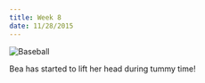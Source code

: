 ```yaml
---
title: Week 8
date: 11/28/2015
---
```


![Baseball](https://lh3.googleusercontent.com/yWuICsMaSUTGa4IYYMsJpox29bgaE0mYJoDRwdc8i01oVSuB7IwYQLrOFQopx1bmteE9awRGuFEFk_8biMPo50_o0cmppeeNzVcDP21m2GOTAAhznBnTHnCDNUkSZu1gPo-6YDrkD6bULXpi_JVlh_34TqjHX9zPstbLAUHmtzv7p8ae1CL5B00VwZWxTqyLFPUcWamo-Ai3nj1DuhwimYtAcSzJ3U2BnuDmYKQ44UCs64Pl114jnyaEkskFH87kCY92u_AYyarx371TRIRnn-UtfXyzI9C1ppeo-5uv5GIY7n1ZE676NUv1CfpY5FbYMNbmzjtcxI7anzq1hSVnQMIPkOao1YOAFGm6wMdU8nZrqBlMQJuejOFO7IZDcGPsrNxrus2LT8WCzP2ux7mQLxnHpXHe3HdC-_ND3m_6tfbz4WDJagl1mdAPx5mwtbM79YZzjP3oX_ehyPWMc2ctbizB9nZwP3kX5v4lvgki41RklegQoAXc9LBNYK8RFTc9gSTRa4L0fD-W7-5fj46agIBKDTunVg7TvcflvWWPaQHU9eKYaCGgX2wCSaIfvyDO5t9xjg=w1422-h1410-no)

Bea has started to lift her head during tummy time!
